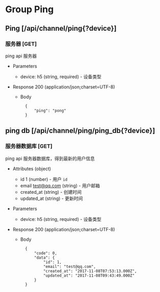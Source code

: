 # Group Ping

## Ping [/api/channel/ping{?device}]

### 服务器 [GET]
ping api 服务器

+ Parameters
    + device: h5 (string, required) - 设备类型

+ Response 200 (application/json;charset=UTF-8)
    + Body

            {
                "ping": "pong"
            }

## ping db [/api/channel/ping/ping_db{?device}]
### 服务器数据库 [GET]
ping api 服务器数据库，得到最新的用户信息

+ Attributes (object)
    + id 1 (number) - 用户 `id`
    + email test@qq.com (string) - 用户邮箱
    + created_at (string) - 创建时间
    + updated_at (string) - 更新时间

+ Parameters
    + device: h5 (string, required) - 设备类型

+ Response 200 (application/json;charset=UTF-8)
    + Body

            {
                "code": 0,
                "data": {
                    "id": 1,
                    "email": "test@qq.com",
                    "created_at": "2017-11-08T07:53:13.000Z",
                    "updated_at": "2017-11-08T09:43:49.000Z"
                }
            }
